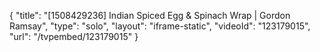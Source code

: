 {
    "title": "[1508429236] Indian Spiced Egg & Spinach Wrap | Gordon Ramsay",
    "type": "solo",
    "layout": "iframe-static",
    "videoId": "123179015",
    "url": "\/tvpembed\/123179015"
}